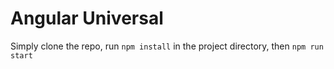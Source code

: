 # Angular Universal



Simply clone the repo, run `npm install` in the project directory, then `npm run start`

